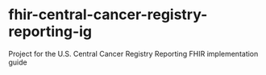 # fhir-central-cancer-registry-reporting-ig
Project for the U.S. Central Cancer Registry Reporting FHIR implementation guide
